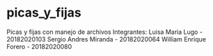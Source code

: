 # picas_y_fijas
Picas y fijas con manejo de archivos
Integrantes: 
Luisa Maria Lugo - 20182020103 
Sergio Andres Miranda - 20182020064 
William Enrique Forero - 20182020080
